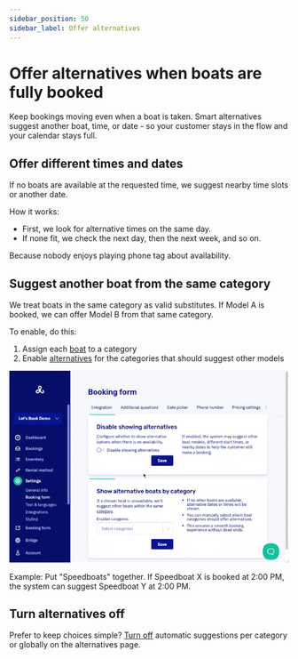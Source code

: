 ```yaml
---
sidebar_position: 50
sidebar_label: Offer alternatives
---
```


# Offer alternatives when boats are fully booked

Keep bookings moving even when a boat is taken. Smart alternatives suggest another boat, time, or date - so your customer stays in the flow and your calendar stays full.

## Offer different times and dates

If no boats are available at the requested time, we suggest nearby time slots or another date.

How it works:

- First, we look for alternative times on the same day.
- If none fit, we check the next day, then the next week, and so on.

Because nobody enjoys playing phone tag about availability.

## Suggest another boat from the same category

We treat boats in the same category as valid substitutes. If Model A is booked, we can offer Model B from that same category.

To enable, do this:

1. Assign each [boat](https://dashboard.letsbook.app/models) to a category
2. Enable [alternatives](https://dashboard.letsbook.app/booking-form/alternatives) for the categories that should suggest other models

![Activate alternatives](../graphics/activate_alternatives.gif)

Example: Put "Speedboats" together. If Speedboat X is booked at 2:00 PM, the system can suggest Speedboat Y at 2:00 PM.

## Turn alternatives off

Prefer to keep choices simple? [Turn off](https://dashboard.letsbook.app/booking-form/alternatives) automatic suggestions per category or globally on the alternatives page.
